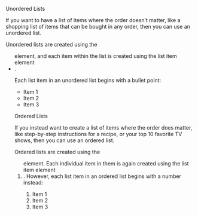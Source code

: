 Unordered Lists

If you want to have a list of items where the order doesn’t matter, like a shopping list of items that can be bought in any order, then you can use an unordered list.

Unordered lists are created using the <ul> element, and each item within the list is created using the list item element <li>.

Each list item in an unordered list begins with a bullet point:

<ul>
  <li>Item 1</li>
  <li>Item 2</li>
  <li>Item 3</li>
</ul>


Ordered Lists

If you instead want to create a list of items where the order does matter, like step-by-step instructions for a recipe, or your top 10 favorite TV shows, then you can use an ordered list.

Ordered lists are created using the <ol> element. Each individual item in them is again created using the list item element <li>. However, each list item in an ordered list begins with a number instead:

<ol>
  <li>Item 1</li>
  <li>Item 2</li>
  <li>Item 3</li>
</ol>


